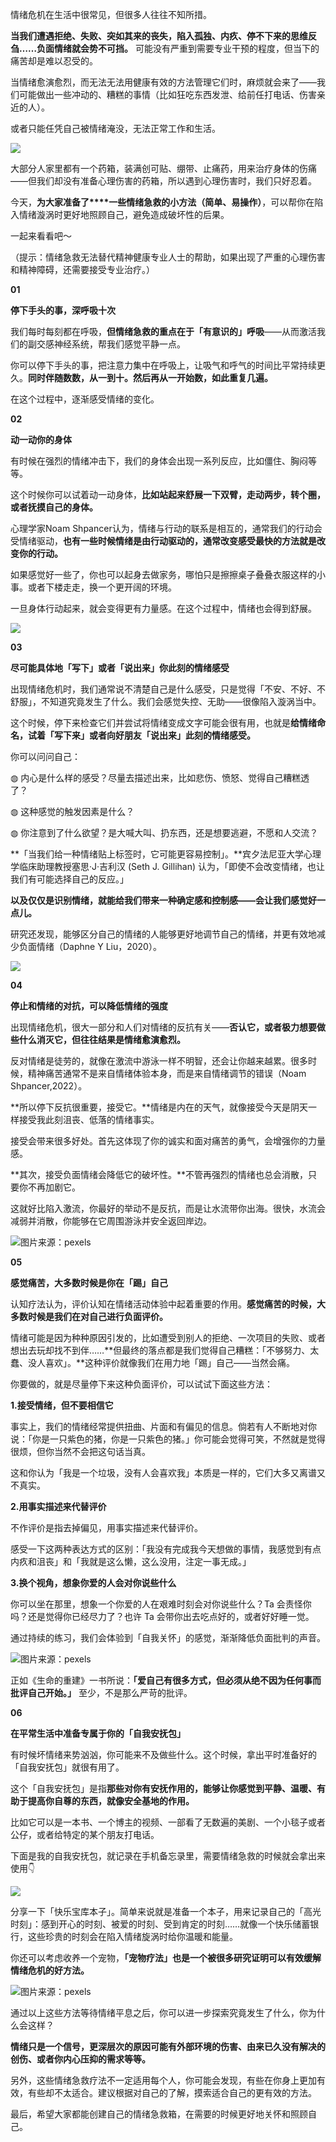 情绪危机在生活中很常见，但很多人往往不知所措。

**当我们遭遇拒绝、失败、突如其来的丧失，陷入孤独、内疚、停不下来的思维反刍……负面情绪就会势不可挡。** 可能没有严重到需要专业干预的程度，但当下的痛苦却是难以忍受的。

当情绪愈演愈烈，而无法无法用健康有效的方法管理它们时，麻烦就会来了——我们可能做出一些冲动的、糟糕的事情（比如狂吃东西发泄、给前任打电话、伤害亲近的人）。

或者只能任凭自己被情绪淹没，无法正常工作和生活。

![](https://mmbiz.qpic.cn/mmbiz_gif/wWr8xzpeGhzvDALuNdHvbD28icxKnAK8bfBiboOltdCmKAKtEDAKhMbubwxM0oH0kSf0NQxFOrHdOXmFib0r9PwgA/640?wx_fmt=gif)

大部分人家里都有一个药箱，装满创可贴、绷带、止痛药，用来治疗身体的伤痛——但我们却没有准备心理伤害的药箱，所以遇到心理伤害时，我们只好忍着。

今天，**为大家准备了****一些情绪急救的小方法（简单、易操作）**，可以帮你在陷入情绪漩涡时更好地照顾自己，避免造成破坏性的后果。

一起来看看吧～

（提示：情绪急救无法替代精神健康专业人士的帮助，如果出现了严重的心理伤害和精神障碍，还需要接受专业治疗。）

**01**

**停下手头的事，深呼吸十次**

我们每时每刻都在呼吸，**但情绪急救的重点在于「有意识的」呼吸**——从而激活我们的副交感神经系统，帮我们感觉平静一点。

你可以停下手头的事，把注意力集中在呼吸上，让吸气和呼气的时间比平常持续更久。**同时伴随数数，从一到十。然后再从一开始数，如此重复几遍。**

在这个过程中，逐渐感受情绪的变化。

**02**

**动一动你的身体**

有时候在强烈的情绪冲击下，我们的身体会出现一系列反应，比如僵住、胸闷等等。

这个时候你可以试着动一动身体，**比如站起来舒展一下双臂，走动两步，转个圈，或者抚摸自己的身体。**

心理学家Noam Shpancer认为，情绪与行动的联系是相互的，通常我们的行动会受情绪驱动，**也有一些时候情绪是由行动驱动的，通常改变感受最快的方法就是改变你的行动。**

如果感觉好一些了，你也可以起身去做家务，哪怕只是擦擦桌子叠叠衣服这样的小事。或者下楼走走，换一个更开阔的环境。

一旦身体行动起来，就会变得更有力量感。在这个过程中，情绪也会得到舒展。

![](https://mmbiz.qpic.cn/mmbiz_gif/wWr8xzpeGhzvDALuNdHvbD28icxKnAK8bG8ibkg3zzA1SA3GS3orEafud7JSCBnNgbT46T1D1ETbMrgQxPNmc2zQ/640?wx_fmt=gif)

**03**

**尽可能具体地「写下」或者「说出来」你此刻的情绪感受**

出现情绪危机时，我们通常说不清楚自己是什么感受，只是觉得「不安、不好、不舒服」，不知道究竟发生了什么。我们会感觉失控、无助——很像陷入漩涡当中。

这个时候，停下来检查它们并尝试将情绪变成文字可能会很有用，也就是**给情绪命名，试着「写下来」或者向好朋友「说出来」此刻的情绪感受。**

你可以问问自己：

◍ 内心是什么样的感受？尽量去描述出来，比如悲伤、愤怒、觉得自己糟糕透了？

◍ 这种感觉的触发因素是什么？

◍ 你注意到了什么欲望？是大喊大叫、扔东西，还是想要逃避，不愿和人交流？

**「当我们给一种情绪贴上标签时，它可能更容易控制」。**宾夕法尼亚大学心理学临床助理教授塞思·J·吉利汉 (Seth J. Gillihan) 认为，「即使不会改变情绪，也让我们有可能选择自己的反应。」

**以及仅仅是识别情绪，就能给我们带来一种确定感和控制感——会让我们感觉好一点儿。**

研究还发现，能够区分自己的情绪的人能够更好地调节自己的情绪，并更有效地减少负面情绪（Daphne Y Liu，2020）。

![](https://mmbiz.qpic.cn/mmbiz_gif/wWr8xzpeGhzvDALuNdHvbD28icxKnAK8biag6FFghbICwXo9GDCYfUeZlHGyAw2amw9cp7ibqPBwr7vpJicN3xlOgA/640?wx_fmt=gif)

**04**

**停止和情绪的对抗，可以降低情绪的强度**

出现情绪危机，很大一部分和人们对情绪的反抗有关——**否认它，或者极力想要做些什么消灭它，但往往结果是情绪愈演愈烈。**

反对情绪是徒劳的，就像在激流中游泳一样不明智，还会让你越来越累。很多时候，精神痛苦通常不是来自情绪体验本身，而是来自情绪调节的错误（Noam Shpancer,2022）。

**所以停下反抗很重要，接受它。**情绪是内在的天气，就像接受今天是阴天一样接受我此刻沮丧、低落的情绪事实。

接受会带来很多好处。首先这体现了你的诚实和面对痛苦的勇气，会增强你的力量感。

**其次，接受负面情绪会降低它的破坏性。**不管再强烈的情绪也总会消散，只要你不再加剧它。

这就好比陷入激流，你最好的举动不是反抗，而是让水流带你出海。很快，水流会减弱并消散，你能够在它周围游泳并安全返回岸边。

![](https://mmbiz.qpic.cn/mmbiz_jpg/wWr8xzpeGhzvDALuNdHvbD28icxKnAK8b45fiaxsyA7paKzl4JUUYN4LVpib2dxsAxekTNC8WTzy3U1y9mJy973Wg/640?wx_fmt=jpeg)图片来源：pexels

**05**

**感觉痛苦，大多数时候是你在「踢」自己**

认知疗法认为，评价认知在情绪活动体验中起着重要的作用。**感觉痛苦的时候，大多数时候是我们在对自己进行负面评价。**

情绪可能是因为种种原因引发的，比如遭受到别人的拒绝、一次项目的失败、或者想出去玩却找不到伴……**但最终的落点都是我们觉得自己糟糕：「不够努力、太蠢、没人喜欢」。**这种评价就像我们在用力地「踢」自己——当然会痛。

你要做的，就是尽量停下来这种负面评价，可以试试下面这些方法：

**1.接受情绪，但不要相信它**

事实上，我们的情绪经常提供扭曲、片面和有偏见的信息。倘若有人不断地对你说：「你是一只紫色的猪，你是一只紫色的猪。」你可能会觉得可笑，不然就是觉得很烦，但你当然不会把这句话当真。

这和你认为「我是一个垃圾，没有人会喜欢我」本质是一样的，它们大多又离谱又不真实。

**2.用事实描述来代替评价**

不作评价是指去掉偏见，用事实描述来代替评价。

感受一下这两种表达方式的区别：「我没有完成我今天想做的事情，我感觉到有点内疚和沮丧」和「我就是这么懒，这么没用，注定一事无成。」

**3.换个视角，想象你爱的人会对你说些什么**

你可以坐在那里，想象一个你爱的人在艰难时刻会对你说些什么？Ta 会责怪你吗？还是觉得你已经尽力了？也许 Ta 会带你出去吃点好的，或者好好睡一觉。

通过持续的练习，我们会体验到「自我关怀」的感觉，渐渐降低负面批判的声音。

![](https://mmbiz.qpic.cn/mmbiz_jpg/wWr8xzpeGhzvDALuNdHvbD28icxKnAK8bZbtf2DraFDupCrxLKHgQlMHODCtgEc1dkJibOphKU8ycibYmeIbBSICA/640?wx_fmt=jpeg)图片来源：pexels

正如《生命的重建》一书所说：**「爱自己有很多方式，但必须从绝不因为任何事而批评自己开始。」** 至少，不是那么严苛的批评。

**06**

**在平常生活中准备专属于你的「自我安抚包」**

有时候坏情绪来势汹汹，你可能来不及做些什么。这个时候，拿出平时准备好的「自我安抚包」就很有用了。

这个「自我安抚包」是指**那些对你有安抚作用的，能够让你感觉到平静、温暖、有助于提高你自尊的东西，就像安全基地的作用。**

比如它可以是一本书、一个博主的视频、一部看了无数遍的美剧、一个小毯子或者公仔，或者给特定的某个朋友打电话。

下面是我的自我安抚包，就记录在手机备忘录里，需要情绪急救的时候就会拿出来使用👇

  

![](https://mmbiz.qpic.cn/mmbiz_jpg/wWr8xzpeGhzvDALuNdHvbD28icxKnAK8bxXjZWKWoxmsY4IWlzJia33TR2nbeWOvy3sVhj8eZib7wRAFk7Lia0cJyQ/640?wx_fmt=jpeg)

  

分享一下「快乐宝库本子」。简单来说就是准备一个本子，用来记录自己的「高光时刻」：感到开心的时刻、被爱的时刻、受到肯定的时刻……就像一个快乐储蓄银行，这些珍贵的时刻会在陷入情绪旋涡时给你温暖和能量。

你还可以考虑收养一个宠物，**「宠物疗法」也是一个被很多研究证明可以有效缓解情绪危机的好方法。**

![](https://mmbiz.qpic.cn/mmbiz_jpg/wWr8xzpeGhzvDALuNdHvbD28icxKnAK8btZHNner84hPyXYR8DIxUkeGYJqUV1TTeRx1DFznEz6TaVvgcrviaung/640?wx_fmt=jpeg)图片来源：pexels

通过以上这些方法等待情绪平息之后，你可以进一步探索究竟发生了什么，你为什么会这样？

**情绪只是一个信号，更深层次的原因可能有外部环境的伤害、由来已久没有解决的创伤、或者你内心压抑的需求等等。**

另外，这些情绪急救疗法不一定适用每个人，你可能会发现，有些在你身上更加有效，有些却不太适合。建议根据对自己的了解，摸索适合自己的更有效的方法。

最后，希望大家都能创建自己的情绪急救箱，在需要的时候更好地关怀和照顾自己。